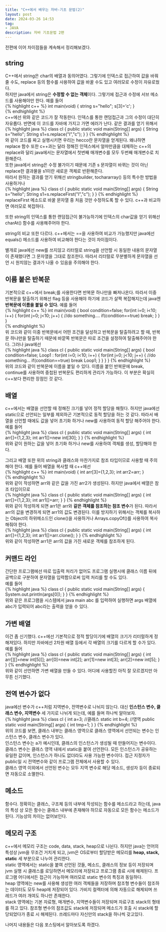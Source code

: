```yaml
---
title: "C++에서 배우는 자바-기초 문법(2)"
layout: post
date: 2024-03-26 14:53
tag:
- JAVA
description: 자바 기초문법 2편
---
```


전편에 이어 차이점들을 계속해서 정리해보겠다.  

## string  
C++에서 string은 char의 배열과 동의어였다. 그렇기에 인덱스로 접근하여 값을 바꿔줄 수도, replace 등의 함수를 사용하여 값을 바꿀 수도 있고 여러모로 수정이 자유로웠다.  
하지만 java에서 string은 **수정할 수 없는 객체**이다. 그렇기에 접근과 수정에 서브 메소드를 사용해야만 한다. 예를 들어  
{% highlight c++ %}
int main(void) {
    string s="hello";
    s[3]='c';
}  
{% endhighlight %}  
c++에선 위와 같은 코드가 잘 작동한다. 인덱스를 통한 랜덤접근과 그의 수정이 대단히 자유롭다. 반면에 이 코드를 자바에 가지고 가면 에러가 난다. 같은 결과를 얻기 위해서  
{% highlight java %}
class cl {
    public static void main(String[] args) {
        String s="hello";
        String s1=s.replace("l","c");
    }
}
{% endhighlight %}  
와 같이 코드를 짜고 실행시키면 우리는 hecco란 문자열을 얻게된다. 왜냐하면 replace 함수 또한 c++과는 달라 정해진 인덱스에서 얼마만큼을 대체하는 c++의 replace와 달리 java에서는 문자열에서 첫번째 매개변수를 모두 두번째 매개변수로 치환해준다.  
또한 java에서 string은 수정 불가이기 때문에 기존 s 문자열이 바뀌는 것이 아닌 replace한 결과물을 s1이란 새로운 객체로 반환해준다.  
따라서 원하는 결과를 얻기 위해선 stringbuilder, tochararray() 등의 특수한 방법을 사용하거나  
{% highlight java %}
class cl {
    public static void main(String[] args) {
        String s="hello";
        String s1=s.replaceFirst("l","c");
    }
}
{% endhighlight %}  
replaceFirst 메소드로 바꿀 문자열 중 처음 것만 수정하도록 할 수 있다. c++과 비교하면 여러모로 복잡하다.  

또한 string의 인덱스를 통한 랜덤접근이 불가능하기에 인덱스의 char값을 얻기 위해선 charAt() 함수를 사용해주어야 한다.  

string의 비교 또한 다르다. c++에서는 ==을 사용하여 비교가 가능했지만 java에선 equals() 메소드를 사용하여 비교해야 한다는 것이 차이점이다.  

별개로 java에선 new를 쓰지않고 리터럴로 string을 선언할 시 동일한 내용의 문자열이 존재했다면 그 문자열을 그대로 참조한다. 따라서 리터럴로 무분별하게 문자열을 선언 시 원치않는 결과가 나올 수 있음을 주의해야 한다.  

## 이름 붙은 반복문  
기본적으로 c++에서 break;를 사용한다면 반복문 하나만을 빠져나온다. 따라서 이중 반복문을 탈출하기 위해선 flag 등을 사용해야 하기에 코드가 살짝 복잡해지는데 java엔 **반복문에 이름을 붙일 수 있다.** 예를 들어  
{% highlight c++ %}
int main(void) {
    bool condition=false;
    for(int i=0; i<10; i++) {
        for(int j=0; j<10; j++) {
            //do something....
            if(condition==true) break;
        }
    }
}  
{% endhighlight %}  
위 코드와 같이 이중 반복문에서 어떤 조건을 달성하고 반복문을 탈출하려고 할 때, 반복문 하나만을 탈출하기 때문에 바깥쪽 반복문은 따로 조건을 설정하여 탈출해주어야 한다. 그러나 java에선  
{% highlight java %}
class cl {
    public static void main(String[] args) {
        bool condition=false;
        Loop1 : for(int i=0; i<10; i++) {
            for(int j=0; j<10; j++) {
                //do something...
                if(condition==true) break Loop1;
            }
        }
    }
}
{% endhighlight %}  
위의 코드와 같이 반복문에 이름을 붙일 수 있다. 이름을 붙인 반복문에 break, continue를 사용하여 중첩된 반복문도 편리하게 관리가 가능하다. 이 부분은 확실히 c++보다 편리한 장점인 것 같다.  

## 배열  
c++에서는 배열을 선언할 때 정해진 크기를 넣어 정적 할당을 해줬다. 하지만 java에선 static으로 선언되는 일부를 제외하곤 기본적으로 동적 할당을 하는 것 같다. 따라서 배열을 선언할 때에도 값을 넣어 초기화 하거나 new를 사용하여 동적 할당 해주어야 한다. 예를 들어  
{% highlight java %}
class cl {
    public static void main(String[] args) {
        int arr[]={1,2,3};
        int arr1[]=new int[30];
    }
}
{% endhighlight %}  
위와 같이 원하는 값을 넣어 초기화 하거나 new를 사용하여 객체를 생성, 할당해야 한다.  

그리고 배열 또한 위의 string과 클래스와 마찬가지로 참조 타입이므로 사용할 때 주의해야 한다. 예를 들어 배열을 복사할 때 c++에선  
{% highlight c++ %}
int main(void) {
    int arr[3]={1,2,3};
    int arr2=arr;
}  
{% endhighlight %}  
위와 같이 작성하면 arr와 같은 값을 가진 arr2가 생성된다. 하지만 java에서 배열은 참조 타입이므로  
{% highlight java %}
class cl {
    public static void main(String[] args) {
        int arr[]={1,2,3};
        int arr1[]=arr;
    }
}
{% endhighlight %}  
위와 같이 작성하게 되면 arr1은 arr와 **같은 객체를 참조하는 참조 변수**가 된다. 따라서 arr의 값을 변경하게 되면 arr1의 값도 변경된다. 이를 방지하기 위해서는 객체를 복사하는 Object의 하위메소드인 clone()을 사용하거나 Arrays.copyOf()를 사용하여 복사해줘야 한다.  
{% highlight java %}
class cl {
    public static void main(String[] args) {
        int arr[]={1,2,3};
        int arr1[]=arr.clone();
    }
}
{% endhighlight %}  
위와 같이 작성하면 arr1은 arr의 값을 가진 새로운 객체를 참조하게 된다.  
  
## 커맨드 라인
간단한 프로그램에선 따로 입출력 처리가 없어도 프로그램 실행시에 클래스 이름 뒤에 공백으로 구분하여 문자열을 입력함으로써 입력 처리를 할 수도 있다.  
예를 들어  
{% highlight java %}
class cl {
    public static void main(String[] args) {
        System.out.println(args[0]);
    }
}
{% endhighlight %}  
위와 같은 프로그램을 시스템에서 java main abc 를 입력하여 실행하면 args 배열에 abc가 입력되어 abc라는 출력을 얻을 수 있다.  

## 가변 배열  
이건 좀 신기했다. c++에선 기본적으로 정적 할당이기에 배열의 크기가 리터럴하게 정해져있다. 하지만 자바에선 2차원 배열 등에서 각 배열의 크기를 다르게 할 수가 있다.  예를 들어  
{% highlight java %}
class cl {
    public static void main(String[] args) {
        int arr[][]=new int[5][];
        arr[0]=new int[2];
        arr[1]=new int[3];
        arr[2]=new int[5];
    }
}
{% endhighlight %}  
위와 같이 선언하면 가변 배열을 만들 수 있다. 어디에 사용할진 아직 잘 모르겠지만 아무튼 신기했다.  

## 전역 변수가 없다  
java에선 변수가 c++처럼 지역변수, 전역변수로 나뉘지 않는다. 대신 **인스턴스 변수, 클래스 변수, 지역변수** 세 가지로 나뉘게 되는데, 예를 들며 하나씩 알아보자.  
{% highlight java %}
class cl {
    int a=3;        //클래스
    static int b=4; //영역
    public static void main(String[] args) {
        int tmp=1;
    }
}
{% endhighlight %}  
위의 코드를 보면, 클래스 내부는 클래스 영역으로 클래스 영역에서 선언되는 변수는 인스턴스 변수, 클래스 변수가 있다.  
인스턴스 변수는 a가 예시인데, 클래스의 인스턴스가 생성될 때 만들어지는 변수이다.  
클래스 변수는 클래스 영역 내에서 static을 붙여 선언한다. 모든 인스턴스가 공유하는 유일한 값이며, 인스턴스가 하나도 없더라도 사용 가능한 변수이다. 접근 지정자가 public일 시 전역변수와 같이 프로그램 전체에서 사용할 수 있다.  
클래스 영역 이외에서 선언된 변수는 모두 지역 변수로 해당 메소드, 생성자 등이 종료되면 자동으로 소멸한다.  

## 메소드  
함수다. 정확히는 클래스, 구조체 등의 내부에 작성되는 함수를 메소드라고 하는데, java의 특성 상 모든 함수는 클래스 내부에 존재해야 하므로 자동으로 모든 함수는 메소드가 된다. 기능상의 차이는 없어보인다.  

## 메모리 구조
c++에서 메모리 구조는 code, data, stack, heap으로 나뉜다. 하지만 java는 언어의 특성상 jvm을 무조건 거치게 되고, jvm은 OS로부터 할당받은 메모리를 **heap, stack, static** 세 부분으로 나누어 관리한다.  
static 영역에서는 static을 붙여 선언된 것들, 메소드, 클래스의 정보 등이 저장되며 jvm 실행 시 클래스를 로딩하면서 메모리에 저장되고 프로그램 종료 시에 해제된다. 프로그램 어디에서든 접근이 가능하며 여러모로 static 변수의 특징과 동일하다.  
heap 영역에는 new를 사용해 생성한 여러 객체들을 저장하며 참조형 변수들이 참조하는 데이터도 모두 heap에 저장되어 있다. 가비지 컬렉터에 의해 자동으로 해제되며 쓰레드가 여러 개여도 하나만 존재한다.  
stack 영역에는 기본 자료형, 매개변수, 지역변수들이 저장되며 자료구조 stack의 형태를 하고 있다. 참조형 변수의 참조값도 stack에 저장되며 메소드가 호출 시 stack에 할당되었다가 종료 시 해제된다. 쓰레드마다 자신만의 stack을 하나씩 갖고있다.  

나머지 내용들은 다음 포스팅에서 알아보도록 하겠다.

